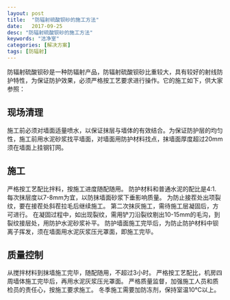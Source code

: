 ```yaml
---
layout: post
title:  "防辐射硫酸钡砂的施工方法"
date:   2017-09-25
desc: "防辐射硫酸钡砂的施工方法"
keywords: "洁净室"
categories: [解决方案]
tags: [防辐射]
---
```


防辐射硫酸钡砂是一种防辐射产品，防辐射硫酸钡砂比重较大，具有较好的射线防护特性，为保证防护效果，必须严格按工艺要求进行操作。它的施工如下，供大家参照：

## 现场清理

施工前必须对墙面适量喷水，以保证抹层与墙体的有效结合。为保证防护层的均匀性，施工前用水泥砂浆找平墙面，对墙面用防护材料找点，抹墙面厚度超过20mm须在墙面上挂钢钉网。

## 施工

严格按工艺配比拌料，按施工进度随配随用。
防护材料和普通水泥的配比是4:1.
每次抹层度以7-8mm为宜，以防抹墙面砂浆下垂影响质量。
为防止接茬处出项裂纹，要在接茬处斜茬拉毛后继续施工。
第二次抹灰施工，需待施工层凝固后，方可进行。
在凝固过程中，如出现裂纹，需用铲刀沿裂纹剔出10-15mm的毛沟，到裂纹接层处，用防护水泥砂浆补平。
防护墙面施工完毕后，为防止防护材料中钡离子挥发，须在墙面用水泥灰浆压光罩面，即施工完毕。

## 质量控制

从搅拌材料到抹墙施工完毕，随配随用，不超过3小时。
严格按工艺配比，机房四周墙体施工完毕后，再用水泥灰浆压光罩面。
严格质量监督，加强施工人员和质检员的责任心，按施工要求施工。
冬季施工需要加防冻剂，保持室温10℃以上。
